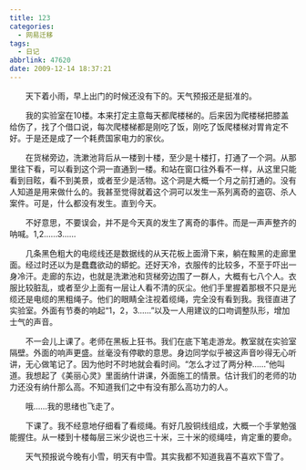 ```yaml
---
title: 123
categories:
  - 网易迁移
tags:
  - 日记
abbrlink: 47620
date: 2009-12-14 18:37:21
---
```


&emsp;&emsp;天下着小雨，早上出门的时候还没有下的。天气预报还是挺准的。

&emsp;&emsp;我的实验室在10楼。本来打定主意每天都爬楼梯的。后来因为爬楼梯把膝盖给伤了，找了个借口说，每次爬楼梯都是刚吃了饭，刚吃了饭爬楼梯对胃肯定不好。于是还是成了一个耗费国家电力的家伙。

&emsp;&emsp;在货梯旁边，洗漱池背后从一楼到十楼，至少是十楼打，打通了一个洞。从那里往下看，可以看到这个洞一直通到一楼。和站在窗口往外看不一样，从这里只能看到目眩，看不到美景，或者至少是活物。这个洞是大概一个月之前打通的。没有人知道是用来做什么的。我甚至觉得就着这个洞可以发生一系列离奇的盗窃、杀人案件。可是，什么都没有发生。直到今天。

&emsp;&emsp;不好意思，不要误会，并不是今天真的发生了离奇的事件。而是一声声整齐的呐喊。1,2……3……

&emsp;&emsp;几条黑色粗大的电缆线还是数据线的从天花板上面滑下来，躺在黢黑的走廊里面。经过时还以为是蠢蠢欲动的蟒蛇。还好天冷，衣服传的比较多，不至于吓出一身冷汗。走廊的东边，也就是洗漱池和货梯旁边围了一群人，大概有七八个人。衣服比较脏乱，或者至少上面有一层让人看不清的灰尘。他们手里握着那根不只是光缆还是电缆的黑粗绳子。他们的眼睛全注视着缆绳，完全没有看到我。我径直进了实验室。外面有节奏的响起“1，2，3……”以及一人用建议的口吻调整队形，增加士气的声音。

&emsp;&emsp;不一会儿上课了。老师在黑板上狂书。我们在底下笔走游龙。教室就在实验室隔壁。外面的响声更盛。丝毫没有停歇的意思。身边同学似乎被这声音吵得无心听讲，无心做笔记了。因为他时不时地就会看时间。“怎么才过了两分种……”他叫道。我想起了《美丽心灵》里面纳什讲课，外面施工的情景。估计我们的老师的功力还没有纳什那么高。不知道我们之中有没有那么高功力的人。

&emsp;&emsp;哦……我的思绪也飞走了。

&emsp;&emsp;下课了。我不经意地仔细看了看缆绳。有好几股铜线组成，大概一个手掌勉强能握住。从一楼到十楼每层三米少说也三十米，三十米的缆绳哇，肯定重的要命。

&emsp;&emsp;天气预报说今晚有小雪，明天有中雪。其实我都不知道我喜不喜欢下雪了。

